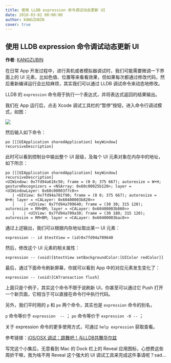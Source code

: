 ```yaml
---
title: 使用 LLDB expression 命令调试动态更新 UI
date: 2018-03-01 00:00:00
author: KANGZUBIN
cover: true
---
```


使用 LLDB expression 命令调试动态更新 UI
------
**作者**: [KANGZUBIN](https://weibo.com/kangzubin)

在日常 App 开发过程中，进行真机或者模拟器调试时，我们可能需要微调一下界面上的 UI 元素，比如色值、位置等来看看效果，但如果每次都通过修改代码，然后重新编译运行会比较麻烦，其实我们可以通过 LLDB 调试命令来动态地修改。

LLDB 的 `expression` 命令用于执行一个表达式，并将表达式返回的结果输出。

我们在 App 运行后，点击 Xcode 调试工具栏的“暂停”按钮，进入命令行调试模式，如图：

![](https://github.com/iOS-Tips/iOS-tech-set/blob/master/images/2018/03/10-1.png?raw=true)

然后输入如下命令：

```
po [[[UIApplication sharedApplication] keyWindow] recursiveDescription]
```

此时可以看到控制台中输出整个 UI 层级，及每个 UI 元素对象在内存中的地址，如下所示：

```
po [[[UIApplication sharedApplication] keyWindow] recursiveDescription]
<UIWindow: 0x7fd94a616c50; frame = (0 0; 375 667); autoresize = W+H; gestureRecognizers = <NSArray: 0x60c00025b120>; layer = <UIWindowLayer: 0x60c00003f7c0>>
   | <UIView: 0x7fd94a701f90; frame = (0 0; 375 667); autoresize = W+H; layer = <CALayer: 0x60400003b820>>
   |    | <UIView: 0x7fd94a709640; frame = (30 30; 315 120); autoresize = RM+BM; layer = <CALayer: 0x60400003b860>>
   |    | <UIView: 0x7fd94a709a30; frame = (30 180; 315 120); autoresize = RM+BM; layer = <CALayer: 0x60400003bac0>>
```

通过上述输出，我们可以根据内存地址取出某一 UI 元素：

```
expression -- id $testView = (id)0x7fd94a709640
```

然后，修改这个 UI 元素的相关属性：

```
expression -- (void)[$testView setBackgroundColor:[UIColor redColor]]
```

最后，通过下面命令刷新屏幕，你就可以看到 App 中的对应元素发生变化了：

```
expression -- (void)[CATransaction flush]
```

上面只是个例子，其实这个命令不限于说刷新 UI，你甚至可以通过它 Push 打开一个新页面，它相当于可以直接在命令行中执行代码。

另外，我们平时用的 `p` 和 `po` 两个命令，其实也是 `expression` 命令的别名，

`p` 命令等价于 `expression  --` ；
`po` 命令等价于 `expression -O --` ；

关于 expression 命令的更多使用方式，可通过 `help expression` 获取查看。

参考链接：[iOS/OSX 调试：跳舞吧！与LLDB共舞华尔兹](https://segmentfault.com/a/1190000002413758)

写完这个小集后，无意看到 Mac 的 Dock 栏上的 Reveal 应用图标，心想费这些周折干嘛，我为啥不用 Reveal 这个强大的 UI 调试工具来完成这件事请呢？sad...